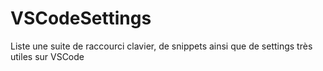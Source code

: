 # VSCodeSettings
Liste une suite de raccourci clavier, de snippets ainsi que de settings très utiles sur VSCode


